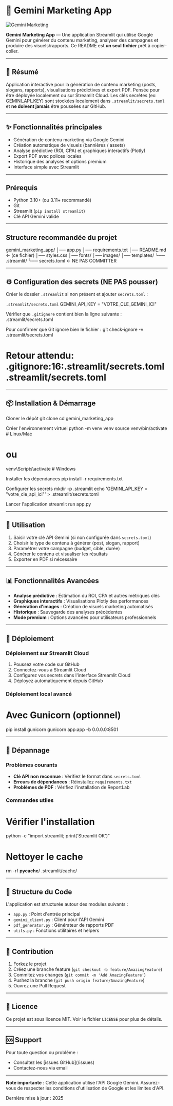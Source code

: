 # 🚀 Gemini Marketing App

![Gemini Marketing](https://raw.githubusercontent.com/gemini-marketing-app/gemini-marketing-app/main/images/google_ai_gemini_logo.png)

**Gemini Marketing App** — Une application Streamlit qui utilise Google Gemini pour générer du contenu marketing, analyser des campagnes et produire des visuels/rapports. Ce README est **un seul fichier** prêt à copier-coller.

---

## 🧭 Résumé

Application interactive pour la génération de contenu marketing (posts, slogans, rapports), visualisations prédictives et export PDF. Pensée pour être déployée localement ou sur Streamlit Cloud. Les clés secrètes (ex: GEMINI_API_KEY) sont stockées localement dans `.streamlit/secrets.toml` et **ne doivent jamais** être poussées sur GitHub.

---

## ✨ Fonctionnalités principales

- Génération de contenu marketing via Google Gemini
- Création automatique de visuels (bannières / assets)
- Analyse prédictive (ROI, CPA) et graphiques interactifs (Plotly)
- Export PDF avec polices locales
- Historique des analyses et options premium
- Interface simple avec Streamlit

---

## Prérequis

- Python 3.10+ (ou 3.11+ recommandé)
- Git
- Streamlit (`pip install streamlit`)
- Clé API Gemini valide

---

## Structure recommandée du projet

gemini_marketing_app/
│── app.py
│── requirements.txt
│── README.md ← (ce fichier)
│── styles.css
│── fonts/
│── images/
│── templates/
└── .streamlit/
    └── secrets.toml ← NE PAS COMMITTER

---

## ⚙️ Configuration des secrets (NE PAS pousser)

Créer le dossier `.streamlit` si non présent et ajouter `secrets.toml` :

`.streamlit/secrets.toml`
GEMINI_API_KEY = "VOTRE_CLE_GEMINI_ICI"

Vérifier que `.gitignore` contient bien la ligne suivante :
.streamlit/secrets.toml

Pour confirmer que Git ignore bien le fichier :
git check-ignore -v .streamlit/secrets.toml
# Retour attendu: .gitignore:16:.streamlit/secrets.toml   .streamlit/secrets.toml

---

## 📦 Installation & Démarrage

Cloner le dépôt
git clone <votre-repo-url>
cd gemini_marketing_app

Créer l'environnement virtuel
python -m venv venv
source venv/bin/activate  # Linux/Mac
# ou
venv\Scripts\activate     # Windows

Installer les dépendances
pip install -r requirements.txt

Configurer les secrets
mkdir -p .streamlit
echo 'GEMINI_API_KEY = "votre_cle_api_ici"' > .streamlit/secrets.toml

Lancer l'application
streamlit run app.py

---

## 🎯 Utilisation

1. Saisir votre clé API Gemini (si non configurée dans `secrets.toml`)
2. Choisir le type de contenu à générer (post, slogan, rapport)
3. Paramétrer votre campagne (budget, cible, durée)
4. Générer le contenu et visualiser les résultats
5. Exporter en PDF si nécessaire

---

## 📊 Fonctionnalités Avancées

- **Analyse prédictive** : Estimation du ROI, CPA et autres métriques clés
- **Graphiques interactifs** : Visualisations Plotly des performances
- **Génération d'images** : Création de visuels marketing automatisés
- **Historique** : Sauvegarde des analyses précédentes
- **Mode premium** : Options avancées pour utilisateurs professionnels

---

## 🚀 Déploiement

### Déploiement sur Streamlit Cloud
1. Poussez votre code sur GitHub
2. Connectez-vous à Streamlit Cloud
3. Configurez vos secrets dans l'interface Streamlit Cloud
4. Déployez automatiquement depuis GitHub

### Déploiement local avancé
# Avec Gunicorn (optionnel)
pip install gunicorn
gunicorn app:app -b 0.0.0.0:8501

---

## 🔧 Dépannage

### Problèmes courants
- **Clé API non reconnue** : Vérifiez le format dans `secrets.toml`
- **Erreurs de dépendances** : Réinstallez `requirements.txt`
- **Problèmes de PDF** : Vérifiez l'installation de ReportLab

### Commandes utiles
# Vérifier l'installation
python -c "import streamlit; print('Streamlit OK')"

# Nettoyer le cache
rm -rf __pycache__/ .streamlit/cache/

---

## 📝 Structure du Code

L'application est structurée autour des modules suivants :
- `app.py` : Point d'entrée principal
- `gemini_client.py` : Client pour l'API Gemini
- `pdf_generator.py` : Générateur de rapports PDF
- `utils.py` : Fonctions utilitaires et helpers

---

## 🤝 Contribution

1. Forkez le projet
2. Créez une branche feature (`git checkout -b feature/AmazingFeature`)
3. Commitez vos changes (`git commit -m 'Add AmazingFeature'`)
4. Pushez la branche (`git push origin feature/AmazingFeature`)
5. Ouvrez une Pull Request

---

## 📄 Licence

Ce projet est sous licence MIT. Voir le fichier `LICENSE` pour plus de détails.

---

## 🆘 Support

Pour toute question ou problème :
- Consultez les [issues GitHub](<votre-repo-url>/issues)
- Contactez-nous via email

---

**Note importante** : Cette application utilise l'API Google Gemini. Assurez-vous de respecter les conditions d'utilisation de Google et les limites d'API.

Dernière mise à jour : 2025
